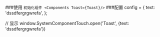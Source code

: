 ###使用
    ```
    初始化组件
    <Components Toast={Toast}/>
    ```
###配置
config = {
    text: 'dssdfergrgwrefa',
};

// 显示
window.SystemComponentTouch.open('Toast', {text: 'dssdfergrgwrefa'})